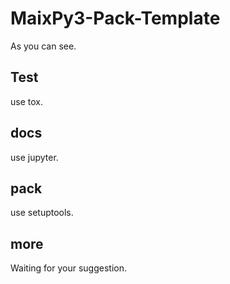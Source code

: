 # MaixPy3-Pack-Template

As you can see.

## Test

use tox.

## docs

use jupyter.

## pack

use setuptools.

## more

Waiting for your suggestion.
